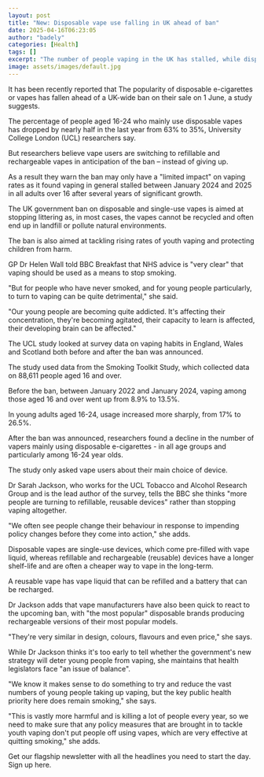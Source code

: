 ```yaml
---
layout: post
title: "New: Disposable vape use falling in UK ahead of ban"
date: 2025-04-16T06:23:05
author: "badely"
categories: [Health]
tags: []
excerpt: "The number of people vaping in the UK has stalled, while disposable vape usage has fallen, a study suggests."
image: assets/images/default.jpg
---
```


It has been recently reported that The popularity of disposable e-cigarettes or vapes has fallen ahead of a UK-wide ban on their sale on 1 June, a study suggests.

The percentage of people aged 16-24 who mainly use disposable vapes has dropped by nearly half in the last year from 63% to 35%, University College London (UCL) researchers say.

But researchers believe vape users are switching to refillable and rechargeable vapes in anticipation of the ban – instead of giving up.

As a result they warn the ban may only have a "limited impact" on vaping rates as it found vaping in general stalled between January 2024 and 2025 in all adults over 16 after several years of significant growth.

The UK government ban on disposable and single-use vapes is aimed at stopping littering as, in most cases, the vapes cannot be recycled and often end up in landfill or pollute natural environments. 

The ban is also aimed at tackling rising rates of youth vaping and protecting children from harm.

GP Dr Helen Wall told BBC Breakfast that NHS advice is "very clear" that vaping should be used as a means to stop smoking. 

"But for people who have never smoked, and for young people particularly, to turn to vaping can be quite detrimental," she said.

"Our young people are becoming quite addicted. It's affecting their concentration, they're becoming agitated, their capacity to learn is affected, their developing brain can be affected."

The UCL study looked at survey data on vaping habits in England, Wales and Scotland both before and after the ban was announced.

The study used data from the Smoking Toolkit Study, which collected data on 88,611 people aged 16 and over.

Before the ban, between January 2022 and January 2024, vaping among those aged 16 and over went up from 8.9% to 13.5%.

In young adults aged 16-24, usage increased more sharply, from 17% to 26.5%.

After the ban was announced, researchers found a decline in the number of vapers mainly using disposable e-cigarettes - in all age groups and particularly among 16-24 year olds.

The study only asked vape users about their main choice of device.

Dr Sarah Jackson, who works for the UCL Tobacco and Alcohol Research Group and is the lead author of the survey, tells the BBC she thinks "more people are turning to refillable, reusable devices" rather than stopping vaping altogether.

"We often see people change their behaviour in response to impending policy changes before they come into action," she adds.

Disposable vapes are single-use devices, which come pre-filled with vape liquid, whereas refillable and rechargeable (reusable) devices have a longer shelf-life and are often a cheaper way to vape in the long-term.

A reusable vape has vape liquid that can be refilled and a battery that can be recharged.

Dr Jackson adds that vape manufacturers have also been quick to react to the upcoming ban, with "the most popular" disposable brands producing rechargeable versions of their most popular models.

"They're very similar in design, colours, flavours and even price," she says.

While Dr Jackson thinks it's too early to tell whether the government's new strategy will deter young people from vaping, she maintains that health legislators face "an issue of balance".

"We know it makes sense to do something to try and reduce the vast numbers of young people taking up vaping, but the key public health priority here does remain smoking," she says.

"This is vastly more harmful and is killing a lot of people every year, so we need to make sure that any policy measures that are brought in to tackle youth vaping don't put people off using vapes, which are very effective at quitting smoking," she adds.

Get our flagship newsletter with all the headlines you need to start the day. Sign up here.

